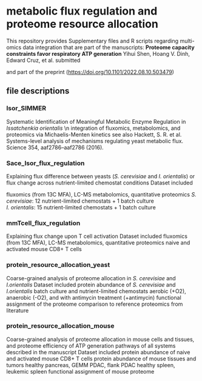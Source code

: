 # metabolic flux regulation and proteome resource allocation
This repository provides Supplementary files and R scripts regarding multi-omics data integration that are part of the manuscripts:
**Proteome capacity constraints favor respiratory ATP generation**
Yihui Shen, Hoang V. Dinh, Edward Cruz, et al. submitted

and part of the preprint (https://doi.org/10.1101/2022.08.10.503479)

## file descriptions
### Isor_SIMMER
Systematic Identification of Meaningful Metabolic Enzyme Regulation in _Issatchenkia orientalis_ \n
integration of fluxomics, metabolomics, and proteomics via Michaelis-Menten kinetics
see also Hackett, S. R. et al. Systems-level analysis of mechanisms regulating yeast metabolic flux. Science 354, aaf2786–aaf2786 (2016).

### Sace_Isor_flux_regulation
Explaining flux difference between yeasts (_S. cerevisiae_ and _I. orientalis_) or flux change across nutrient-limited chemostat conditions
Dataset included

  fluxomics (from 13C MFA), LC-MS metabolomics, quantitative proteomics
  _S. cerevisiae_: 12 nutrient-limited chemostats + 1 batch culture  
  _I. orientalis_: 15 nutrient-limited chemostats + 1 batch culture
    
### mmTcell_flux_regulation
Explaining flux change upon T cell activation
Dataset included
  fluxomics (from 13C MFA), LC-MS metabolomics, quantitative proteomics
  naive and activated mouse CD8+ T cells

### protein_resource_allocation_yeast
Coarse-grained analysis of proteome allocation in _S. cerevisiae_ and _I.orientalis_
Dataset included
  protein abundance of _S. cerevisiae_ and _I.orientalis_
    batch culture and nutrient-limited chemostats
    aerobic (+O2), anaerobic (-O2), and with antimycin treatment (+antimycin)
  functional assignment of the proteome
  comparison to reference proteomics from literature

### protein_resource_allocation_mouse
Coarse-grained analysis of proteome allocation in mouse cells and tissues, and proteome efficiency of ATP generation pathways of all systems described in the manuscript
Dataset included
  protein abundance of naive and activated mouse CD8+ T cells
  protein abundance of mouse tissues and tumors
    healthy pancreas, GEMM PDAC, flank PDAC
    healthy spleen, leukemic spleen
  functional assignment of mouse proteome
